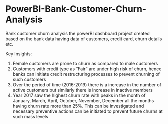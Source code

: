 # PowerBI-Bank-Customer-Churn-Analysis
Bank customer churn analysis the powerBI dashboard project created based on the bank data having data of customers, credit card, churn details etc. 

Key Insights:
1.	Female customers are prone to churn as compared to male customers
2.	Customers with credit type as “Fair” are under high risk of churn, hence banks can initiate credit restructuring processes to prevent churning of such customers
3.	Over the period of time (2016-2019) there is a increase in the number of active customers but similarly there is increase in inactive members
4.	Year 2017 saw the highest churn rate with peaks in the month of January, March, April, October, November, December all the months having churn rate more than 25%. This can be investigated and necessary preventive actions can be initiated to prevent future churns at such mass levels
